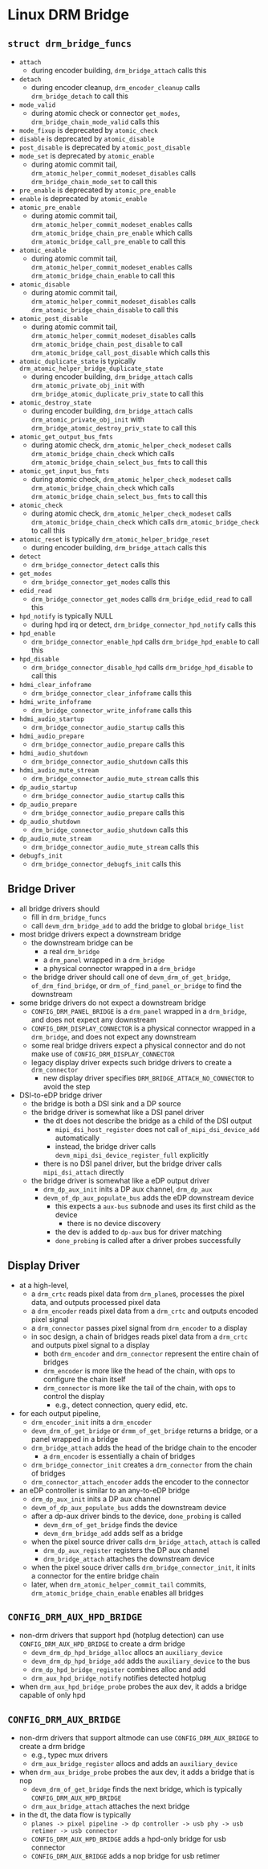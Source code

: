 Linux DRM Bridge
================

## `struct drm_bridge_funcs`

- `attach`
  - during encoder building, `drm_bridge_attach` calls this
- `detach`
  - during encoder cleanup, `drm_encoder_cleanup` calls `drm_bridge_detach` to
    call this
- `mode_valid`
  - during atomic check or connector `get_modes`,
    `drm_bridge_chain_mode_valid` calls this
- `mode_fixup` is deprecated by `atomic_check`
- `disable` is deprecated by `atomic_disable`
- `post_disable` is deprecated by `atomic_post_disable`
- `mode_set` is deprecated by `atomic_enable`
  - during atomic commit tail, `drm_atomic_helper_commit_modeset_disables`
    calls `drm_bridge_chain_mode_set` to call this
- `pre_enable` is deprecated by `atomic_pre_enable`
- `enable` is deprecated by `atomic_enable`
- `atomic_pre_enable`
  - during atomic commit tail, `drm_atomic_helper_commit_modeset_enables`
    calls `drm_atomic_bridge_chain_pre_enable` which calls
    `drm_atomic_bridge_call_pre_enable` to call this
- `atomic_enable`
  - during atomic commit tail, `drm_atomic_helper_commit_modeset_enables`
    calls `drm_atomic_bridge_chain_enable` to call this
- `atomic_disable`
  - during atomic commit tail, `drm_atomic_helper_commit_modeset_disables`
    calls `drm_atomic_bridge_chain_disable` to call this
- `atomic_post_disable`
  - during atomic commit tail, `drm_atomic_helper_commit_modeset_disables`
    calls `drm_atomic_bridge_chain_post_disable` to call
    `drm_atomic_bridge_call_post_disable` which calls this
- `atomic_duplicate_state` is typically
  `drm_atomic_helper_bridge_duplicate_state`
  - during encoder building, `drm_bridge_attach` calls
    `drm_atomic_private_obj_init` with
    `drm_bridge_atomic_duplicate_priv_state` to call this
- `atomic_destroy_state`
  - during encoder building, `drm_bridge_attach` calls
    `drm_atomic_private_obj_init` with
    `drm_bridge_atomic_destroy_priv_state` to call this
- `atomic_get_output_bus_fmts`
  - during atomic check, `drm_atomic_helper_check_modeset` calls
    `drm_atomic_bridge_chain_check` which calls
    `drm_atomic_bridge_chain_select_bus_fmts` to call this
- `atomic_get_input_bus_fmts`
  - during atomic check, `drm_atomic_helper_check_modeset` calls
    `drm_atomic_bridge_chain_check` which calls
    `drm_atomic_bridge_chain_select_bus_fmts` to call this
- `atomic_check`
  - during atomic check, `drm_atomic_helper_check_modeset` calls
    `drm_atomic_bridge_chain_check` which calls `drm_atomic_bridge_check` to
    call this
- `atomic_reset` is typically `drm_atomic_helper_bridge_reset`
  - during encoder building, `drm_bridge_attach` calls this
- `detect`
  - `drm_bridge_connector_detect` calls this
- `get_modes`
  - `drm_bridge_connector_get_modes` calls this
- `edid_read`
  - `drm_bridge_connector_get_modes` calls `drm_bridge_edid_read` to call this
- `hpd_notify` is typically NULL
  - during hpd irq or detect, `drm_bridge_connector_hpd_notify` calls this
- `hpd_enable`
  - `drm_bridge_connector_enable_hpd` calls `drm_bridge_hpd_enable` to call
    this
- `hpd_disable`
  - `drm_bridge_connector_disable_hpd` calls `drm_bridge_hpd_disable` to call
    this
- `hdmi_clear_infoframe`
  - `drm_bridge_connector_clear_infoframe` calls this
- `hdmi_write_infoframe`
  - `drm_bridge_connector_write_infoframe` calls this
- `hdmi_audio_startup`
  - `drm_bridge_connector_audio_startup` calls this
- `hdmi_audio_prepare`
  - `drm_bridge_connector_audio_prepare` calls this
- `hdmi_audio_shutdown`
  - `drm_bridge_connector_audio_shutdown` calls this
- `hdmi_audio_mute_stream`
  - `drm_bridge_connector_audio_mute_stream` calls this
- `dp_audio_startup`
  - `drm_bridge_connector_audio_startup` calls this
- `dp_audio_prepare`
  - `drm_bridge_connector_audio_prepare` calls this
- `dp_audio_shutdown`
  - `drm_bridge_connector_audio_shutdown` calls this
- `dp_audio_mute_stream`
  - `drm_bridge_connector_audio_mute_stream` calls this
- `debugfs_init`
  - `drm_bridge_connector_debugfs_init` calls this

## Bridge Driver

- all bridge drivers should
  - fill in `drm_bridge_funcs`
  - call `devm_drm_bridge_add` to add the bridge to global `bridge_list`
- most bridge drivers expect a downstream bridge
  - the downstream bridge can be
    - a real `drm_bridge`
    - a `drm_panel` wrapped in a `drm_bridge`
    - a physical connector wrapped in a `drm_bridge`
  - the bridge driver should call one of `devm_drm_of_get_bridge`,
    `of_drm_find_bridge`, or `drm_of_find_panel_or_bridge` to find the
    downstream
- some bridge drivers do not expect a downstream bridge
  - `CONFIG_DRM_PANEL_BRIDGE` is a `drm_panel` wrapped in a `drm_bridge`, and
    does not expect any downstream
  - `CONFIG_DRM_DISPLAY_CONNECTOR` is a physical connector wrapped in a
    `drm_bridge`, and does not expect any downstream
  - some real bridge drivers expect a physical connector and do not make use
    of `CONFIG_DRM_DISPLAY_CONNECTOR`
  - legacy display driver expects such bridge drivers to create a
    `drm_connector`
    - new display driver specifies `DRM_BRIDGE_ATTACH_NO_CONNECTOR` to avoid
      the step
- DSI-to-eDP bridge driver
  - the bridge is both a DSI sink and a DP source
  - the bridge driver is somewhat like a DSI panel driver
    - the dt does not describe the bridge as a child of the DSI output
      - `mipi_dsi_host_register` does not call `of_mipi_dsi_device_add`
        automatically
      - instead, the bridge driver calls `devm_mipi_dsi_device_register_full`
        explicitly
    - there is no DSI panel driver, but the bridge driver calls
      `mipi_dsi_attach` directly
  - the bridge driver is somewhat like a eDP output driver
    - `drm_dp_aux_init` inits a DP aux channel, `drm_dp_aux`
    - `devm_of_dp_aux_populate_bus` adds the eDP downstream device
      - this expects a `aux-bus` subnode and uses its first child as the device
        - there is no device discovery
      - the dev is added to `dp-aux` bus for driver matching
      - `done_probing` is called after a driver probes successfully

## Display Driver

- at a high-level,
  - a `drm_crtc` reads pixel data from `drm_plane`s, processes the pixel data,
    and outputs processed pixel data
  - a `drm_encoder` reads pixel data from a `drm_crtc` and outputs encoded
    pixel signal
  - a `drm_connector` passes pixel signal from `drm_encoder` to a display
  - in soc design, a chain of bridges reads pixel data from a `drm_crtc` and
    outputs pixel signal to a display
    - both `drm_encoder` and `drm_connector` represent the entire chain of
      bridges
    - `drm_encoder` is more like the head of the chain, with ops to configure
      the chain itself
    - `drm_connector` is more like the tail of the chain, with ops to control
      the display
      - e.g., detect connection, query edid, etc.
- for each output pipeline,
  - `drm_encoder_init` inits a `drm_encoder`
  - `devm_drm_of_get_bridge` or `drmm_of_get_bridge` returns a bridge, or a
    panel wrapped in a bridge
  - `drm_bridge_attach` adds the head of the bridge chain to the encoder
    - a `drm_encoder` is essentially a chain of bridges
  - `drm_bridge_connector_init` creates a `drm_connector` from the chain of
    bridges
  - `drm_connector_attach_encoder` adds the encoder to the connector
- an eDP controller is similar to an any-to-eDP bridge
  - `drm_dp_aux_init` inits a DP aux channel
  - `devm_of_dp_aux_populate_bus` adds the downstream device
  - after a dp-aux driver binds to the device, `done_probing` is called
    - `devm_drm_of_get_bridge` finds the device
    - `devm_drm_bridge_add` adds self as a bridge
  - when the pixel source driver calls `drm_bridge_attach`, `attach` is called
    - `drm_dp_aux_register` registers the DP aux channel
    - `drm_bridge_attach` attaches the downstream device
  - when the pixel souce driver calls `drm_bridge_connector_init`, it inits a
    connector for the entire bridge chain
  - later, when `drm_atomic_helper_commit_tail` commits,
    `drm_atomic_bridge_chain_enable` enables all bridges

## `CONFIG_DRM_AUX_HPD_BRIDGE`

- non-drm drivers that support hpd (hotplug detection) can use
  `CONFIG_DRM_AUX_HPD_BRIDGE` to create a drm bridge
  - `devm_drm_dp_hpd_bridge_alloc` allocs an `auxiliary_device`
  - `devm_drm_dp_hpd_bridge_add` adds the `auxiliary_device` to the bus
  - `drm_dp_hpd_bridge_register` combines alloc and add
  - `drm_aux_hpd_bridge_notify` notifies detected hotplug
- when `drm_aux_hpd_bridge_probe` probes the aux dev, it adds a bridge capable
  of only hpd

## `CONFIG_DRM_AUX_BRIDGE`

- non-drm drivers that support altmode can use `CONFIG_DRM_AUX_BRIDGE` to
  create a drm bridge
  - e.g., typec mux drivers
  - `drm_aux_bridge_register` allocs and adds an `auxiliary_device`
- when `drm_aux_bridge_probe` probes the aux dev, it adds a bridge that is nop
  - `devm_drm_of_get_bridge` finds the next bridge, which is typically
    `CONFIG_DRM_AUX_HPD_BRIDGE`
  - `drm_aux_bridge_attach` attaches the next bridge
- in the dt, the data flow is typically
  - `planes -> pixel pipeline -> dp controller -> usb phy -> usb retimer -> usb connector`
  - `CONFIG_DRM_AUX_HPD_BRIDGE` adds a hpd-only bridge for usb connector
  - `CONFIG_DRM_AUX_BRIDGE` adds a nop bridge for usb retimer
